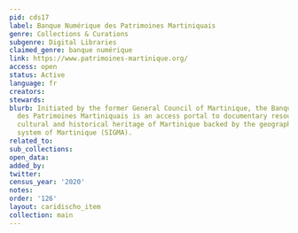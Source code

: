 ```yaml
---
pid: cds17
label: Banque Numérique des Patrimoines Martiniquais
genre: Collections & Curations
subgenre: Digital Libraries
claimed_genre: banque numérique
link: https://www.patrimoines-martinique.org/
access: open
status: Active
language: fr
creators:
stewards:
blurb: Initiated by the former General Council of Martinique, the Banque Numérique
  des Patrimoines Martiniquais is an access portal to documentary resources on the
  cultural and historical heritage of Martinique backed by the geographic information
  system of Martinique (SIGMA).
related_to:
sub_collections:
open_data:
added_by:
twitter:
census_year: '2020'
notes:
order: '126'
layout: caridischo_item
collection: main
---
```

